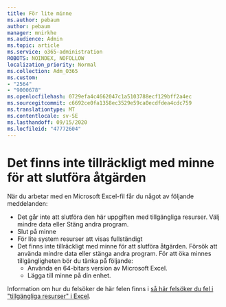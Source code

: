 ```yaml
---
title: För lite minne
ms.author: pebaum
author: pebaum
manager: mnirkhe
ms.audience: Admin
ms.topic: article
ms.service: o365-administration
ROBOTS: NOINDEX, NOFOLLOW
localization_priority: Normal
ms.collection: Adm_O365
ms.custom:
- "2564"
- "9000678"
ms.openlocfilehash: 0729efa4c4662047c1a5103788ecf129bff2a4ec
ms.sourcegitcommit: c6692ce0fa1358ec3529e59ca0ecdfdea4cdc759
ms.translationtype: MT
ms.contentlocale: sv-SE
ms.lasthandoff: 09/15/2020
ms.locfileid: "47772604"
---
```

# <a name="there-isnt-enough-memory-to-complete-this-action"></a>Det finns inte tillräckligt med minne för att slutföra åtgärden

När du arbetar med en Microsoft Excel-fil får du något av följande meddelanden:

- Det går inte att slutföra den här uppgiften med tillgängliga resurser. Välj mindre data eller Stäng andra program.
- Slut på minne
- För lite system resurser att visas fullständigt
- Det finns inte tillräckligt med minne för att slutföra åtgärden. Försök att använda mindre data eller stänga andra program. För att öka minnes tillgängligheten bör du tänka på följande: 
    - Använda en 64-bitars version av Microsoft Excel.
    - Lägga till minne på din enhet.

Information om hur du felsöker de här felen finns i [så här felsöker du fel i "tillgängliga resurser" i Excel](https://docs.microsoft.com/office/troubleshoot/excel/available-resources-errors).